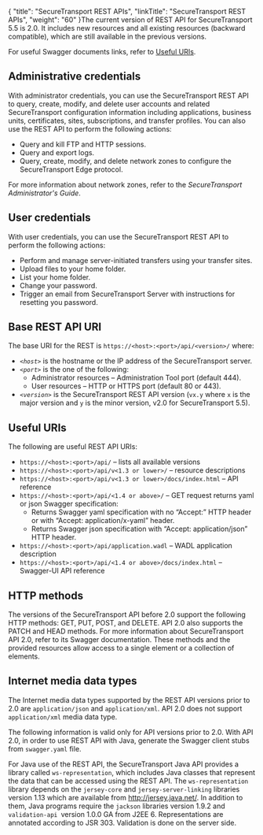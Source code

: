 {
    "title": "SecureTransport REST APIs",
    "linkTitle": "SecureTransport REST APIs",
    "weight": "60"
}The current version of REST API for <span class="mc-variable axway_variables.Component_Short_Name variable">SecureTransport</span> <span class="mc-variable axway_variables.Component_Version variable">5.5</span> is 2.0. It includes new resources and all existing resources (backward compatible), which are still available in the previous versions.

For useful Swagger documents links, refer to <a href="#Useful" class="MCXref xref">Useful URIs</a>.

## Administrative credentials

With administrator credentials, you can use the <span class="mc-variable axway_variables.Component_Short_Name variable">SecureTransport</span> REST API to query, create, modify, and delete user accounts and related <span class="mc-variable axway_variables.Component_Short_Name variable">SecureTransport</span> configuration information including applications, business units, certificates, sites, subscriptions, and transfer profiles. You can also use the REST API to perform the following actions:

-   Query and kill FTP and HTTP sessions.
-   Query and export logs.
-   Query, create, modify, and delete network zones to configure the SecureTransport Edge protocol.

For more information about network zones, refer to the *SecureTransport Administrator's Guide*.

## User credentials

With user credentials, you can use the <span class="mc-variable axway_variables.Component_Short_Name variable">SecureTransport</span> REST API to perform the following actions:

-   Perform and manage server-initiated transfers using your transfer sites.
-   Upload files to your home folder.
-   List your home folder.
-   Change your password.
-   Trigger an email from <span class="mc-variable axway_variables.Component_Short_Name variable">SecureTransport</span> Server with instructions for resetting you password.

## Base REST API URI

The base URI for the REST is `https://<host>:<port>/api/<version>/` where:

-   *`<host>`* is the hostname or the IP address of the <span class="mc-variable axway_variables.Component_Short_Name variable">SecureTransport</span> server.
-   *`<port>`* is the one of the following:
    -   Administrator resources – Administration Tool port (default 444).
    -   User resources – HTTP or HTTPS port (default 80 or 443).
-   *`<version>`* is the <span class="mc-variable axway_variables.Component_Short_Name variable">SecureTransport</span> REST API version (`vx.y` where `x` is the major version and `y` is the minor version, v2.0 for <span class="mc-variable axway_variables.Component_Short_Name variable">SecureTransport</span> <span class="mc-variable axway_variables.Release_Number variable">5.5</span>).

<span id="Useful"></span>

## Useful URIs

The following are useful REST API URIs:

-   `https://<host>:<port>/api/` – lists all available versions
-   `https://<host>:<port>/api/v<1.3 or lower>/` – resource descriptions
-   `https://<host>:<port>/api/v<1.3 or lower>/docs/index.html` – API reference
-   `https://<host>:<port>/api/<1.4 or above>/` – GET request returns yaml or json Swagger specification:
    -   Returns Swagger yaml specification with no “Accept:” HTTP header or with “Accept: application/x-yaml” header.
    -   Returns Swagger json specification with “Accept: application/json” HTTP header.
-   `https://<host>:<port>/api/application.wadl` – WADL application description
-   `https://<host>:<port>/api/<1.4 or above>/docs/index.html` – Swagger-UI API reference

## HTTP methods

The versions of the SecureTransport API before 2.0 support the following HTTP methods: GET, PUT, POST, and DELETE. API 2.0 also supports the PATCH and HEAD methods. For more information about <span class="mc-variable axway_variables.Component_Short_Name variable">SecureTransport</span> API 2.0, refer to its Swagger documentation. These methods and the provided resources allow access to a single element or a collection of elements.

## Internet media data types

The Internet media data types supported by the REST API versions prior to 2.0 are `application/json` and `application/xml`. API 2.0 does not support `application/xml` media data type.

The following information is valid only for API versions prior to 2.0. With API 2.0, in order to use REST API with Java, generate the Swagger client stubs from `swagger.yaml` file.

For Java use of the REST API, the <span class="mc-variable axway_variables.Component_Short_Name variable">SecureTransport</span> Java API provides a library called `ws-representation`, which includes Java classes that represent the data that can be accessed using the REST API. The `ws-representation` library depends on the `jersey-core` and `jersey-server-linking` libraries version 1.13 which are available from http://jersey.java.net/. In addition to them, Java programs require the `jackson` libraries version 1.9.2 and `validation-api `version 1.0.0 GA from J2EE 6. Representations are annotated according to JSR 303. Validation is done on the server side.
